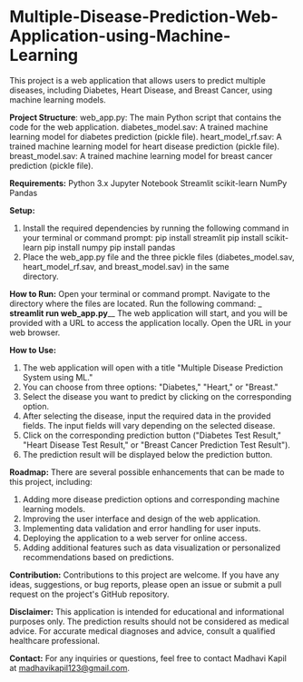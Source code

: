# Multiple-Disease-Prediction-Web-Application-using-Machine-Learning
This project is a web application that allows users to predict multiple diseases, including Diabetes, Heart Disease, and Breast Cancer, using machine learning models. 

**Project Structure**:
web_app.py: The main Python script that contains the code for the web application.
diabetes_model.sav: A trained machine learning model for diabetes prediction (pickle file).
heart_model_rf.sav: A trained machine learning model for heart disease prediction (pickle file).
breast_model.sav: A trained machine learning model for breast cancer prediction (pickle file).

**Requirements:**
   Python 3.x
   Jupyter Notebook
   Streamlit
   scikit-learn
   NumPy
   Pandas

**Setup:**
1. Install the required dependencies by running the following command in your terminal or command prompt:
   pip install streamlit
   pip install scikit-learn
   pip install numpy
   pip install pandas
2. Place the web_app.py file and the three pickle files (diabetes_model.sav, heart_model_rf.sav, and breast_model.sav) in the same   
   directory.
   
**How to Run:**
Open your terminal or command prompt.
Navigate to the directory where the files are located.
Run the following command:
   _ **streamlit run web_app.py**__
The web application will start, and you will be provided with a URL to access the application locally. Open the URL in your web browser.

**How to Use:**
1. The web application will open with a title "Multiple Disease Prediction System using ML."
2. You can choose from three options: "Diabetes," "Heart," or "Breast."
3. Select the disease you want to predict by clicking on the corresponding option.
4. After selecting the disease, input the required data in the provided fields. The input fields will vary depending on the selected disease.
5. Click on the corresponding prediction button ("Diabetes Test Result," "Heart Disease Test Result," or "Breast Cancer Prediction Test Result").
6. The prediction result will be displayed below the prediction button.

**Roadmap:**
There are several possible enhancements that can be made to this project, including:
1. Adding more disease prediction options and corresponding machine learning models.
2. Improving the user interface and design of the web application.
3. Implementing data validation and error handling for user inputs.
4. Deploying the application to a web server for online access.
5. Adding additional features such as data visualization or personalized recommendations based on predictions.

**Contribution:**
Contributions to this project are welcome. If you have any ideas, suggestions, or bug reports, please open an issue or submit a pull request on the project's GitHub repository.

**Disclaimer:**
This application is intended for educational and informational purposes only. The prediction results should not be considered as medical advice. For accurate medical diagnoses and advice, consult a qualified healthcare professional.

**Contact:**
For any inquiries or questions, feel free to contact Madhavi Kapil at madhavikapil123@gmail.com.

